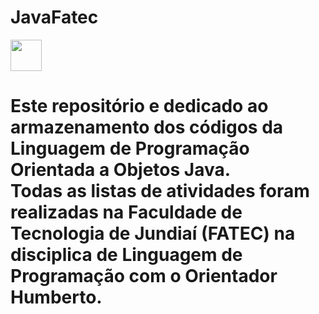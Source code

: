 # JavaFatec

<div class="box">
    <img src="http://www.fatecjd.edu.br/pec/images/fatec-logo-completo.png" height="50"/>
</div>

<h1> Este repositório e dedicado ao armazenamento dos códigos da Linguagem de Programação Orientada a Objetos Java.

<br>
Todas as listas de atividades foram realizadas na Faculdade de Tecnologia de Jundiaí (FATEC) na disciplica de Linguagem de Programação com o Orientador Humberto. </h1>
